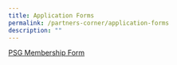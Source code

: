 ```yaml
---
title: Application Forms
permalink: /partners-corner/application-forms
description: ""
---
```

[PSG Membership Form](/files/PSG%20Membership%20Form.pdf)

